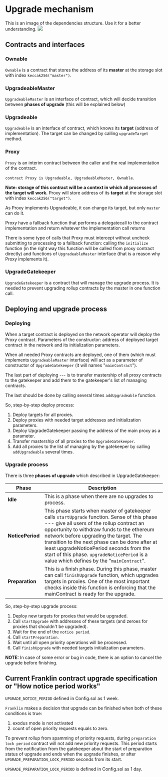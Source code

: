# Upgrade mechanism

This is an image of the dependencies structure.
Use it for a better understanding.
![](https://docs.google.com/drawings/d/e/2PACX-1vQWlvxseJXa-X8PhrkpshBiE_rlJJak4noE2wl__0uH957MHK2jLlzxWMfOMsr7AnzpfMqga52bn-Oc/pub?w=960&h=720)

## Contracts and interfaces

### Ownable

`Ownable` is a contract that stores the address of its **master** at the storage slot with index `keccak256("master")`.

### UpgradeableMaster

`UpgradeableMaster` is an interface of contract, which will decide transition between **phases of upgrade** (this will be explained below)

### Upgradeable

`Upgradeable` is an interface of contract, which knows its **target** (address of implementation). The target can be changed by calling `upgradeTarget` method.

### Proxy

`Proxy` is an interim contract between the caller and the real implementation of the contract.

`contract Proxy is Upgradeable, UpgradeableMaster, Ownable`.

**Note: storage of this contract will be a context in which all processes of the target will work.** Proxy will store address of its **target** at the storage slot with index `keccak256("target")`.

As Proxy implements Upgradeable, it can change its target, but only `master` can do it.

Proxy have a fallback function that performs a delegatecall to the contract implementation and return whatever the implementation call returns

There is some type of calls that Proxy must intercept without uncheck submitting to processing to a fallback function: calling the `initialize` function (in the right way this function will be called from proxy contract directly) and functions of `UpgradeableMaster` interface (that is a reason why Proxy implements it).

### UpgradeGatekeeper

`UpgradeGatekeeper` is a contract that will manage the upgrade process. It is needed to prevent upgrading rollup contracts by the master in one function call.

## Deploying and upgrade process

### Deploying

When a target contract is deployed on the network operator will deploy the Proxy contract. Parameters of the constructor: address of deployed target contract in the network and its initialization parameters.

When all needed Proxy contracts are deployed, one of them (which must implements `UpgradeableMaster` interface) will act as a parameter of constructor of `UpgradeGatekeeper` (it will names "`mainContract`").

The last part of deploying --- is to transfer mastership of all proxy contracts to the gatekeeper and add them to the gatekeeper's list of managing contracts.

The last should be done by calling several times `addUpgradeable` function.

So, step-by-step deploy process:

1. Deploy targets for all proxies.
2. Deploy proxies with needed target addresses and initialization parameters.
3. Deploy UpgradeGatekeeper passing the address of the main proxy as a parameter.
4. Transfer mastership of all proxies to the `UpgradeGatekeeper`.
5. Add all proxies to the list of managing by the gatekeeper by calling `addUpgradeable` several times.

### Upgrade process

There is three **phases of upgrade** which described in UpgradeGatekeeper:

|Phase|Description|
|-|-|
|**Idle**|This is a phase when there are no upgrades to process.|
|**NoticePeriod**|This phase starts when master of gatekeeper calls `startUpgrade` function. Sense of this phase --- give all users of the rollup contract an opportunity to withdraw funds to the ethereum network before upgrading the target. The transition to the next phase can be done after at least upgradeNoticePeriod seconds from the start of this phase. `upgradeNoticePeriod` is a value which defines by the "`mainContract`".|
|**Preparation**|This is a finish phase. During this phase, master can call `finishUpgrade` function, which upgrades targets in proxies. One of the most important checks inside this function is enforcing that the mainContract is ready for the upgrade.|

So, step-by-step upgrade process:

1. Deploy new targets for proxies that would be upgraded.
2. Call `startUpgrade` with addresses of these targets (and zeroes for proxies that shouldn't be upgraded).
3. Wait for the end of the `notice period`.
4. Call `startPreparation`.
5. Wait until all open priority operations will be processed.
6. Call `finishUpgrade` with needed targets initialization parameters.

**NOTE:** In case of some error or bug in code, there is an option to cancel the upgrade before finishing.

## Current Franklin contract upgrade specification or "How notice period works"

`UPGRADE_NOTICE_PERIOD` defined in Config.sol as 1 week.

`Franklin` makes a decision that upgrade can be finished when both of these conditions is true:
1. exodus mode is not activated
2. count of open priority requests equals to zero.

To prevent rollup from spamming of priority requests, during `preparation lock period` contract will not add new priority requests.
This period starts from the notification from the gatekeeper about the start of preparation status of upgrade and ends when the upgrade finishes, or after `UPGRADE_PREPARATION_LOCK_PERIOD` seconds from its start.

`UPGRADE_PREPARATION_LOCK_PERIOD` is defined in Config.sol as 1 day.